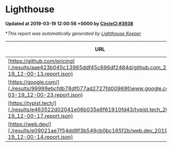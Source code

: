 
# Lighthouse

**Updated at 2019-03-19 12:00:56 +0000 by [CircleCI #3938](https://circleci.com/gh/ItinerisLtd/lighthouse-keeper-example/3938)**

**This report was automatically generated by [Lighthouse Keeper](https://github.com/itinerisltd/lighthouse-keeper)*

| URL | Performance | Accessibility | Best Practices | SEO | PWA | Updated At |
| --- | --- | --- | --- | --- | --- | --- |
| [https://github.com/pricing](./results/aae423b045c13965ddf45c696df2484d/github.com_2019-03-19_12-00-13.report.json) | 0.85 | 0.89 | 0.93 | 0.9 | 0.58 | 2019-03-19T12:00:13.700Z |
| [https://google.com/](./results/99999ebcfdb78df077ad2727fd00969f/www.google.com_2019-03-19_12-00-23.report.json) | 0.88 | 0.71 | 0.93 | 0.82 | 0.58 | 2019-03-19T12:00:23.168Z |
| [https://typist.tech/](./results/e463522d02041e06b035e8f61910fd43/typist.tech_2019-03-19_12-00-17.report.json) | 1 |  |  |  |  | 2019-03-19T12:00:17.240Z |
| [https://web.dev/](./results/e09021ae7f54dd9f3b549cb0bc165f2b/web.dev_2019-03-19_12-00-14.report.json) | 0.96 | 0.93 | 1 | 0.96 | 1 | 2019-03-19T12:00:14.279Z |
